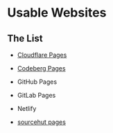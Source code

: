 # Usable Websites

## The List

- [Cloudflare Pages](https://pages.cloudflare.com/)

- [Codeberg Pages](https://codeberg.page/)

- GitHub Pages

- GitLab Pages

- Netlify

- [sourcehut pages](https://srht.site/)
